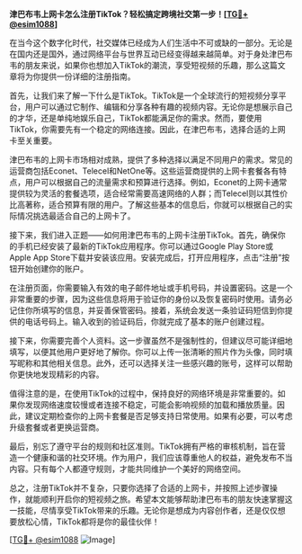 **津巴布韦上网卡怎么注册TikTok？轻松搞定跨境社交第一步！[[TG💪+ @esim1088](https://t.me/s/esim1088)]**

在当今这个数字化时代，社交媒体已经成为人们生活中不可或缺的一部分。无论是在国内还是国外，通过网络平台与世界互动已经变得越来越简单。对于身处津巴布韦的朋友来说，如果你也想加入TikTok的潮流，享受短视频的乐趣，那么这篇文章将为你提供一份详细的注册指南。

首先，让我们来了解一下什么是TikTok。TikTok是一个全球流行的短视频分享平台，用户可以通过它制作、编辑和分享各种有趣的视频内容。无论你是想展示自己的才华，还是单纯地娱乐自己，TikTok都能满足你的需求。然而，要使用TikTok，你需要先有一个稳定的网络连接。因此，在津巴布韦，选择合适的上网卡至关重要。

津巴布韦的上网卡市场相对成熟，提供了多种选择以满足不同用户的需求。常见的运营商包括Econet、Telecel和NetOne等。这些运营商提供的上网卡套餐各有特点，用户可以根据自己的流量需求和预算进行选择。例如，Econet的上网卡通常提供较为灵活的套餐选项，适合经常需要高速网络的人群；而Telecel则以其性价比高著称，适合预算有限的用户。了解这些基本的信息后，你就可以根据自己的实际情况挑选最适合自己的上网卡了。

接下来，我们进入正题——如何用津巴布韦的上网卡注册TikTok。首先，确保你的手机已经安装了最新的TikTok应用程序。你可以通过Google Play Store或Apple App Store下载并安装该应用。安装完成后，打开应用程序，点击“注册”按钮开始创建你的账户。

在注册页面，你需要输入有效的电子邮件地址或手机号码，并设置密码。这是一个非常重要的步骤，因为这些信息将用于验证你的身份以及恢复密码时使用。请务必记住你所填写的信息，并妥善保管密码。接着，系统会发送一条验证码短信到你提供的电话号码上。输入收到的验证码后，你就完成了基本的账户创建过程。

接下来，你需要完善个人资料。这一步骤虽然不是强制性的，但建议尽可能详细地填写，以便其他用户更好地了解你。你可以上传一张清晰的照片作为头像，同时填写昵称和其他相关信息。此外，还可以选择关注一些感兴趣的账号，这样可以帮助你更快地发现精彩的内容。

值得注意的是，在使用TikTok的过程中，保持良好的网络环境是非常重要的。如果你发现网络速度较慢或者连接不稳定，可能会影响视频的加载和播放质量。因此，建议定期检查你的上网卡套餐是否足够支持日常使用。如果有必要，可以考虑升级套餐或者更换运营商。

最后，别忘了遵守平台的规则和社区准则。TikTok拥有严格的审核机制，旨在营造一个健康和谐的社交环境。作为用户，我们应该尊重他人的权益，避免发布不当内容。只有每个人都遵守规则，才能共同维护一个美好的网络空间。

总之，注册TikTok并不复杂，只要你选择了合适的上网卡，并按照上述步骤操作，就能顺利开启你的短视频之旅。希望本文能够帮助津巴布韦的朋友快速掌握这一技能，尽情享受TikTok带来的乐趣。无论你是想成为内容创作者，还是仅仅想要放松心情，TikTok都将是你的最佳伙伴！

[[TG💪+ @esim1088](https://t.me/s/esim1088) ![Image](https://i.postimg.cc/4NQfJmqS/Snipaste-2025-05-13-00-14-12.png)]
